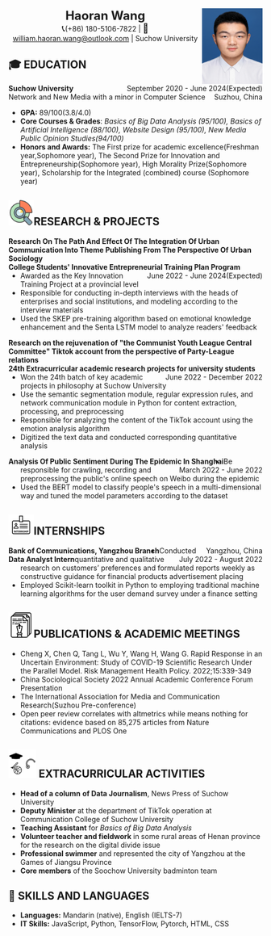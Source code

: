  <center>
    <div>
        <img src="assets/photo.jpg" style="float:right" width="120" height="150"/>
		<b><font size = 5>Haoran Wang</font></b><br>
		<span style="font-size:18px">&#x1F4DE;</span>(+86) 180-5106-7822 | <span style="font-size:18px">&#x1F4E7;</span><a href="mailto:ycshi2018@gmail.com">william.haoran.wang@outlook.com</a> | Suchow University<br>
	 </div>
</center>




## :mortar_board: **EDUCATION** 

<div id="expand-box-header">
    <span style="float: left; font-weight: bold">Suchow University</span> 
    <span style="float: right;">September 2020 - June 2024(Expected)</span><br>
    <span style="float: left">Network and New Media with a minor in Computer Science</span> 
    <span style="float: right;">Suzhou, China</span><br>
</div>


- **GPA:** 89/100(3.8/4.0)
- **Core Courses & Grades**: *Basics of Big Data Analysis (95/100), Basics of Artificial Intelligence (88/100), Website Design (95/100),  New Media Public Opinion Studies(94/100)*
- **Honors and Awards:** The First prize for academic excellence(Freshman year,Sophomore year), The Second Prize for Innovation and Entrepreneurship(Sophomore year), High Morality Prize(Sophomore year), Scholarship for the Integrated (combined) course (Sophomore year)

  

## <img src="assets/research.svg" width="50px">**RESEARCH & PROJECTS**                                            

<div id="expand-box-header">
    <div style="font-weight: bold">
        Research On The Path And Effect Of The Integration Of Urban Communication Into Theme Publishing From The Perspective Of Urban Sociology
    </div>
    <div>
        <span style="float: left; font-weight: bold">
            College Students' Innovative Entrepreneurial Training Plan Program
        </span>
    	<span style="float: right;">
            June 2022 - June 2024(Expected)
        </span>
    </div>
</div>



- Awarded as the Key Innovation Training Project at a provincial level
- Responsible for conducting in-depth interviews with the heads of enterprises and social institutions, and modeling according to the interview materials
- Used the SKEP pre-training algorithm based on emotional knowledge enhancement and the Senta LSTM model to analyze readers' feedback



<div id="expand-box-header">
    <div style="font-weight: bold">
        Research on the rejuvenation of "the Communist Youth League Central Committee" Tiktok account from the perspective of Party-League relations                                                    
    </div>
    <div>
        <span style="float: left; font-weight: bold">
        	24th Extracurricular academic research projects for university students
        </span>
    	<span style="float: right;">
            June 2022 - December 2022
        </span>
    </div>
</div>



- Won the 24th batch of key academic projects in philosophy at Suchow University
- Use the semantic segmentation module, regular expression rules, and network communication module in Python for content extraction, processing, and preprocessing
- Responsible for analyzing the content of the TikTok account using the emotion analysis algorithm
- Digitized the text data and conducted corresponding quantitative analysis



<div id="expand-box-header">
    <div>
        <span style="float: left; font-weight: bold">
        	Analysis Of Public Sentiment During The Epidemic In Shanghai
        </span>
    	<span style="float: right;">
            March 2022 - June 2022
        </span>
    </div>
</div>

- Be responsible for crawling, recording and preprocessing the public's online speech on Weibo during the epidemic
- Used the BERT model to classify people's speech in a multi-dimensional way and tuned the model parameters according to the dataset



## <img src="assets/Internship-Icon.svg" width="50px">INTERNSHIPS

<div id="expand-box-header">
    <div>
        <span style="float: left; font-weight: bold">
        	Bank of Communications, Yangzhou Branch
        </span>
    	<span style="float: right;">
            Yangzhou, China
        </span>
    </div>
</div>

<div id="expand-box-header">
    <div>
        <span style="float: left; font-weight: bold">
        	Data Analyst Intern
        </span>
    	<span style="float: right;">
            July 2022 - August 2022
        </span>
    </div>
</div>

- Conducted quantitative and qualitative research on customers’ preferences and formulated reports weekly as constructive guidance for financial products advertisement placing
- Employed Scikit-learn toolkit in Python to employing traditional machine learning algorithms for the user demand survey under a finance setting



## <img src="assets/essay.svg" width="50px">**PUBLICATIONS** & ACADEMIC MEETINGS

- Cheng X, Chen Q, Tang L, Wu Y, Wang H, Wang G. Rapid Response in an Uncertain Environment: Study of COVID-19 Scientific Research Under the Parallel Model. Risk Management Health Policy. 2022;15:339-349
- China Sociological Society 2022 Annual Academic Conference Forum Presentation
- The International Association for Media and Communication Research(Suzhou Pre-conference)
- Open peer review correlates with altmetrics while means nothing for citations: evidence based on 85,275 articles from Nature Communications and PLOS One



## <img src="assets/activity.svg" width="55px"> **EXTRACURRICULAR ACTIVITIES**                                            

- **Head of a column** **of Data Journalism**, News Press of Suchow University
- **Deputy Minister** at the department of TikTok operation at Communication College of Suchow University
- **Teaching Assistant** for *Basics of Big Data Analysis*
- **Volunteer teacher and fieldwork** in some rural areas of Henan province for the research on the digital divide issue
- **Professional swimmer** and represented the city of Yangzhou at the Games of Jiangsu Province
- **Core members** of the Soochow University badminton team



## :wrench: **SKILLS AND LANGUAGES**

- **Languages:** Mandarin (native), English (IELTS-7)
- **IT Skills:** JavaScript, Python, TensorFlow, Pytorch, HTML, CSS